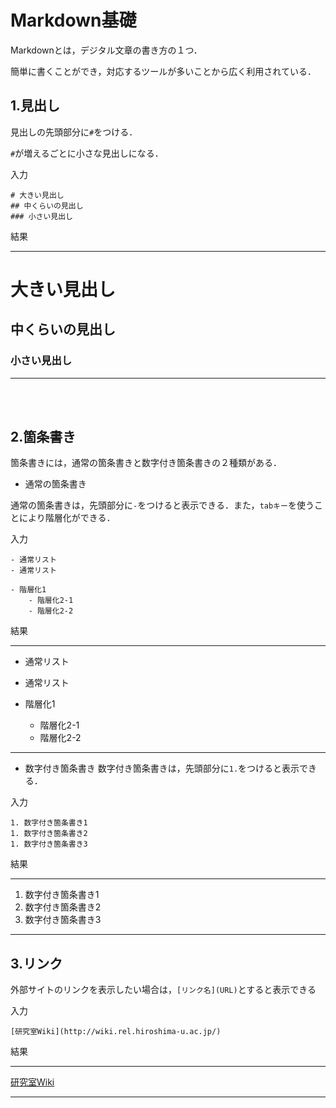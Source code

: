 # Markdown基礎
Markdownとは，デジタル文章の書き方の１つ．

簡単に書くことができ，対応するツールが多いことから広く利用されている．

## 1.見出し
見出しの先頭部分に```#```をつける．

```#```が増えるごとに小さな見出しになる．

入力
```
# 大きい見出し
## 中くらいの見出し
### 小さい見出し
```

結果

---
# 大きい見出し
## 中くらいの見出し
### 小さい見出し
---

<br><br>

## 2.箇条書き
箇条書きには，通常の箇条書きと数字付き箇条書きの２種類がある．

- 通常の箇条書き

通常の箇条書きは，先頭部分に```-```をつけると表示できる．また，```tabキー```を使うことにより階層化ができる．

入力
```
- 通常リスト
- 通常リスト

- 階層化1
    - 階層化2-1
    - 階層化2-2
```

結果

---
- 通常リスト
- 通常リスト

- 階層化1
    - 階層化2-1
    - 階層化2-2
---

- 数字付き箇条書き
数字付き箇条書きは，先頭部分に```1.```をつけると表示できる．

入力
```
1. 数字付き箇条書き1
1. 数字付き箇条書き2
1. 数字付き箇条書き3
```

結果

---
1. 数字付き箇条書き1
1. 数字付き箇条書き2
1. 数字付き箇条書き3
---

## 3.リンク
外部サイトのリンクを表示したい場合は，```[リンク名](URL)```とすると表示できる

入力
```
[研究室Wiki](http://wiki.rel.hiroshima-u.ac.jp/)
```

結果

---
[研究室Wiki](http://wiki.rel.hiroshima-u.ac.jp/)

---




